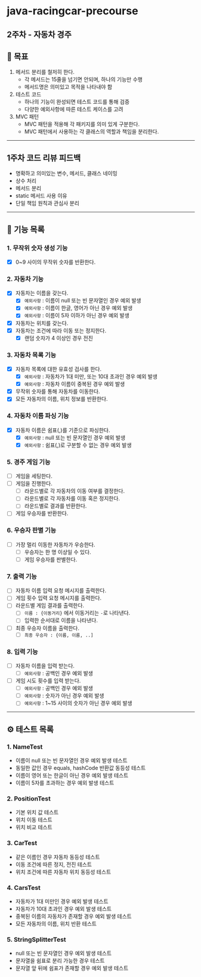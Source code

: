 # java-racingcar-precourse

## 2주차 - 자동차 경주

## 🎯 목표
1. 메서드 분리를 철저히 한다.
    - 각 메서드는 15줄을 넘기면 안되며, 하나의 기능만 수행
    - 메서드명은 의미있고 목적을 나타내야 함
2. 테스트 코드
    - 하나의 기능이 완성되면 테스트 코드를 통해 검증
    - 다양한 예외사항에 따른 테스트 케이스를 고려
3. MVC 패턴
    - MVC 패턴을 적용해 각 패키지를 의미 있게 구분한다.
    - MVC 패턴에서 사용하는 각 클래스의 역할과 책임을 분리한다.

---
## 1주차 코드 리뷰 피드백
- 명확하고 의미있는 변수, 메서드, 클래스 네이밍
- 상수 처리
- 메서드 분리
- static 메서드 사용 이유
- 단일 책임 원칙과 관심사 분리
---

## 🚀 기능 목록
### 1. 무작위 숫자 생성 기능
- [X] 0~9 사이의 무작위 숫자를 반환한다.

### 2. 자동차 기능
- [X] 자동차는 이름을 갖는다.
  - [X] `예외사항` : 이름이 null 또는 빈 문자열인 경우 예외 발생
  - [X] `예외사항` : 이름이 한글, 영어가 아닌 경우 예외 발생
  - [X] `예외사항` : 이름이 5자 이하가 아닌 경우 예외 발생
- [X] 자동차는 위치를 갖는다.
- [X] 자동차는 조건에 따라 이동 또는 정지한다.
  - [X] 랜덤 숫자가 4 이상인 경우 전진

### 3. 자동차 목록 기능
- [X] 자동차 목록에 대한 유효성 검사를 한다.
    - [X] `예외사항` : 자동차가 1대 미만, 또는 10대 초과인 경우 예외 발생
    - [X] `예외사항` : 자동차 이름이 중복된 경우 예외 발생
- [X] 무작위 숫자를 통해 자동차를 이동한다.
- [X] 모든 자동차의 이름, 위치 정보를 반환한다.

### 4. 자동차 이름 파싱 기능
- [X] 자동차 이름은 쉼표(,)를 기준으로 파싱한다.
    - [X] `예외사항` : null 또는 빈 문자열인 경우 예외 발생
    - [X] `예외사항` : 쉼표(,)로 구분할 수 없는 경우 예외 발생

### 5. 경주 게임 기능
- [ ] 게임을 세팅한다.
- [ ] 게임을 진행한다.
    - [ ] 라운드별로 각 자동차의 이동 여부를 결정한다.
    - [ ] 라운드별로 각 자동차를 이동 혹은 정지한다.
    - [ ] 라운드별로 결과를 반환한다.
- [ ] 게임 우승자를 반환한다.

### 6. 우승자 판별 기능
- [ ] 가장 멀리 이동한 자동차가 우승한다.
    - [ ] 우승자는 한 명 이상일 수 있다.
    - [ ] 게임 우승자를 판별한다.

### 7. 출력 기능
- [ ] 자동차 이름 입력 요청 메시지를 출력한다.
- [ ] 게임 횟수 입력 요청 메시지를 출력한다.
- [ ] 라운드별 게임 결과를 출력한다.
    - [ ] `이름 : {이동거리}` 에서 이동거리는 `-`로 나타낸다.
    - [ ] 입력한 순서대로 이름을 나타낸다.
- [ ] 최종 우승자 이름을 출력한다.
    - [ ] `최종 우승자 : {이름, 이름, ..]`

### 8. 입력 기능
- [ ] 자동차 이름을 입력 받는다.
    - [ ] `예외사항` : 공백인 경우 예외 발생
- [ ] 게임 시도 횟수를 입력 받는다.
    - [ ] `예외사항` : 공백인 경우 예외 발생
    - [ ] `예외사항` : 숫자가 아닌 경우 예외 발생
    - [ ] `예외사항` : 1~15 사이의 숫자가 아닌 경우 예외 발생

--- 

## ⚙️ 테스트 목록
### 1. NameTest
- 이름이 null 또는 빈 문자열인 경우 예외 발생 테스트
- 동일한 값인 경우 equals, hashCode 반환값 동등성 테스트
- 이름이 영어 또는 한글이 아닌 경우 예외 발생 테스트
- 이름이 5자를 초과하는 경우 예외 발생 테스트

### 2. PositionTest
- 기본 위치 값 테스트
- 위치 이동 테스트
- 위치 비교 테스트

### 3. CarTest
- 같은 이름인 경우 자동차 동등성 테스트
- 이동 조건에 따른 정지, 전진 테스트
- 위치 조건에 따른 자동차 위치 동등성 테스트

### 4. CarsTest
- 자동차가 1대 미만인 경우 예외 발생 테스트
- 자동차가 10대 초과인 경우 예외 발생 테스트
- 중복된 이름의 자동차가 존재할 경우 예외 발생 테스트
- 모든 자동차의 이름, 위치 반환 테스트

### 5. StringSplitterTest
- null 또는 빈 문자열인 경우 예외 발생 테스트
- 문자열을 쉼표로 분리 가능한 경우 테스트
- 문자열 앞 뒤에 쉼표가 존재할 경우 예외 발생 테스트
